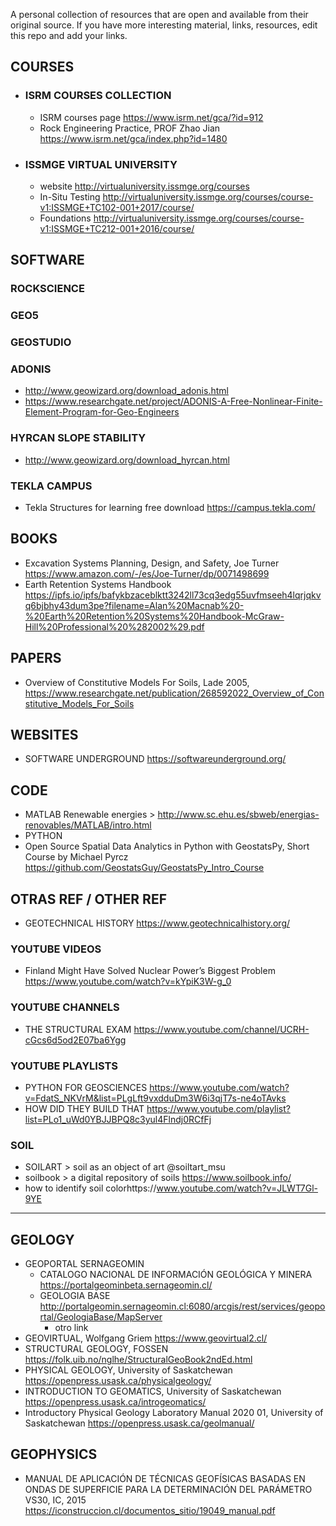 A personal collection of resources that are open and available from their original source.
If you have more interesting material, links, resources, edit this repo and add your links.

## COURSES

- ### ISRM COURSES COLLECTION
  + ISRM courses page https://www.isrm.net/gca/?id=912 
  + Rock Engineering Practice, PROF Zhao Jian https://www.isrm.net/gca/index.php?id=1480

- ### ISSMGE VIRTUAL UNIVERSITY 
  + website http://virtualuniversity.issmge.org/courses
  + In-Situ Testing http://virtualuniversity.issmge.org/courses/course-v1:ISSMGE+TC102-001+2017/course/
  + Foundations http://virtualuniversity.issmge.org/courses/course-v1:ISSMGE+TC212-001+2016/course/

## SOFTWARE
### ROCKSCIENCE
### GEO5
### GEOSTUDIO
### ADONIS
- http://www.geowizard.org/download_adonis.html
- https://www.researchgate.net/project/ADONIS-A-Free-Nonlinear-Finite-Element-Program-for-Geo-Engineers
### HYRCAN SLOPE STABILITY
- http://www.geowizard.org/download_hyrcan.html
### TEKLA CAMPUS
- Tekla Structures for learning free download https://campus.tekla.com/


## BOOKS
- Excavation Systems Planning, Design, and Safety, Joe Turner https://www.amazon.com/-/es/Joe-Turner/dp/0071498699
- Earth Retention Systems Handbook https://ipfs.io/ipfs/bafykbzaceblktt3242ll73cq3edg55uvfmseeh4lqrjqkvq6bjbhy43dum3pe?filename=Alan%20Macnab%20-%20Earth%20Retention%20Systems%20Handbook-McGraw-Hill%20Professional%20%282002%29.pdf

## PAPERS
- Overview of Constitutive Models For Soils, Lade 2005, https://www.researchgate.net/publication/268592022_Overview_of_Constitutive_Models_For_Soils

## WEBSITES
- SOFTWARE UNDERGROUND https://softwareunderground.org/

## CODE
- MATLAB Renewable energies > http://www.sc.ehu.es/sbweb/energias-renovables/MATLAB/intro.html
- PYTHON 
- Open Source Spatial Data Analytics in Python with GeostatsPy, Short Course by Michael Pyrcz https://github.com/GeostatsGuy/GeostatsPy_Intro_Course

## OTRAS REF / OTHER REF
- GEOTECHNICAL HISTORY https://www.geotechnicalhistory.org/

### YOUTUBE VIDEOS
- Finland Might Have Solved Nuclear Power’s Biggest Problem https://www.youtube.com/watch?v=kYpiK3W-g_0
### YOUTUBE CHANNELS
- THE STRUCTURAL EXAM https://www.youtube.com/channel/UCRH-cGcs6d5od2E07ba6Ygg
### YOUTUBE PLAYLISTS
- PYTHON FOR GEOSCIENCES https://www.youtube.com/watch?v=FdatS_NKVrM&list=PLgLft9vxdduDm3W6i3qjT7s-ne4oTAvks
- HOW DID THEY BUILD THAT https://www.youtube.com/playlist?list=PLo1_uWd0YBJJBPQ8c3yul4Flndj0RCfFj

### SOIL
- SOILART > soil as an object of art @soiltart_msu
- soilbook > a digital repository of soils https://www.soilbook.info/
- how to identify soil colorhttps://www.youtube.com/watch?v=JLWT7Gl-9YE
________________________________
## GEOLOGY
- GEOPORTAL SERNAGEOMIN
  * CATALOGO NACIONAL DE INFORMACIÓN GEOLÓGICA Y MINERA https://portalgeominbeta.sernageomin.cl/ 
  * GEOLOGIA BASE http://portalgeomin.sernageomin.cl:6080/arcgis/rest/services/geoportal/GeologiaBase/MapServer
    + otro link
- GEOVIRTUAL, Wolfgang Griem https://www.geovirtual2.cl/ 
- STRUCTURAL GEOLOGY, FOSSEN https://folk.uib.no/nglhe/StructuralGeoBook2ndEd.html
- PHYSICAL GEOLOGY, University of Saskatchewan https://openpress.usask.ca/physicalgeology/
- INTRODUCTION TO GEOMATICS, University of Saskatchewan https://openpress.usask.ca/introgeomatics/
- Introductory Physical Geology Laboratory Manual 2020 01, University of Saskatchewan https://openpress.usask.ca/geolmanual/

## GEOPHYSICS
- MANUAL DE APLICACIÓN DE TÉCNICAS GEOFÍSICAS BASADAS EN ONDAS DE SUPERFICIE PARA LA DETERMINACIÓN DEL PARÁMETRO VS30, IC, 2015 https://iconstruccion.cl/documentos_sitio/19049_manual.pdf


